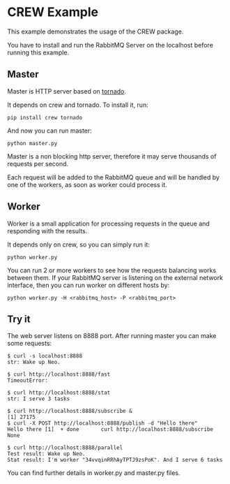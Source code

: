 CREW Example
============

This example demonstrates the usage of the CREW package.

You have to install and run the RabbitMQ Server on the localhost before running this example.


Master
------

Master is HTTP server based on [tornado](http://www.tornadoweb.org/en/stable/).

It depends on crew and tornado. To install it, run:

    pip install crew tornado
	
And now you can run master:

    python master.py
	
Master is a non blocking http server, therefore it may serve thousands of requests per second.

Each request will be added to the RabbitMQ queue and will be handled by one of the workers, as soon as worker could process it.

	
Worker
------

Worker is a small application for processing requests in the queue and responding with the results.

It depends only on crew, so you can simply run it:

    python worker.py

You can run 2 or more workers to see how the requests balancing works between them. If your RabbitMQ server is listening on the external network interface, then you can run worker on different hosts by:

    python worker.py -H <rabbitmq_host> -P <rabbitmq_port>


Try it
------

The web server listens on 8888 port. After running master you can make some requests:

    $ curl -s localhost:8888
    str: Wake up Neo.

    $ curl http://localhost:8888/fast
    TimeoutError:

    $ curl http://localhost:8888/stat
    str: I serve 3 tasks
    
    $ curl http://localhost:8888/subscribe &
	[1] 27175
	$ curl -X POST http://localhost:8888/publish -d "Hello there"
	Hello there [1]  + done       curl http://localhost:8888/subscribe
	None
	
	$ curl http://localhost:8888/parallel
	Test result: Wake up Neo.
	Stat result: I'm worker "34vvqinRRhAyTPTJ9zsPoK". And I serve 6 tasks

You can find further details in worker.py and master.py files.
